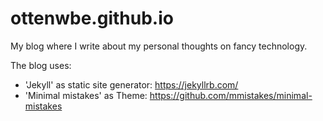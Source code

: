 # ottenwbe.github.io

My blog where I write about my personal thoughts on fancy technology.

The blog uses:
* 'Jekyll' as static site generator: https://jekyllrb.com/
* 'Minimal mistakes' as Theme: https://github.com/mmistakes/minimal-mistakes

